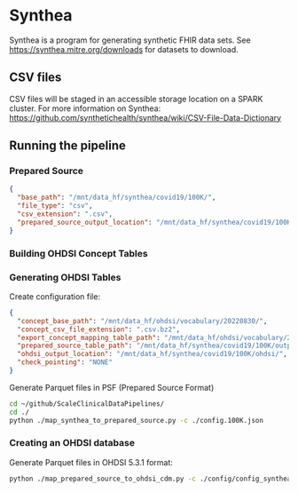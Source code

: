 # Synthea

Synthea is a program for generating synthetic FHIR data sets.  See 
https://synthea.mitre.org/downloads for datasets to download.

## CSV files

CSV files will be staged in an accessible storage location on a SPARK cluster. For more 
information on Synthea:
https://github.com/synthetichealth/synthea/wiki/CSV-File-Data-Dictionary

## Running the pipeline

### Prepared Source 

```json
{
  "base_path": "/mnt/data_hf/synthea/covid19/100K/",
  "file_type": "csv",
  "csv_extension": ".csv",
  "prepared_source_output_location": "/mnt/data_hf/synthea/covid19/100K/output/prepared_source/"
}
```

### Building OHDSI Concept Tables

### Generating OHDSI Tables

Create configuration file:

```json
{
  "concept_base_path": "/mnt/data_hf/ohdsi/vocabulary/20220830/",
  "concept_csv_file_extension": ".csv.bz2",
  "export_concept_mapping_table_path": "/mnt/data_hf/ohdsi/vocabulary/20220830/mapping/",
  "prepared_source_table_path": "/mnt/data_hf/synthea/covid19/100K/output/prepared_source/",
  "ohdsi_output_location": "/mnt/data_hf/synthea/covid19/100K/ohdsi/",
  "check_pointing": "NONE"
}
```

Generate Parquet files in PSF (Prepared Source Format)

```bash
cd ~/github/ScaleClinicalDataPipelines/
cd ./
python ./map_synthea_to_prepared_source.py -c ./config.100K.json
```
### Creating an OHDSI database

Generate Parquet files in OHDSI 5.3.1 format:

```bash
python ./map_prepared_source_to_ohdsi_cdm.py -c ./config/config_synthea_covid.100k.json
```
